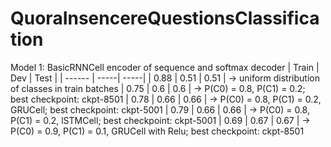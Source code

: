 # QuoraInsencereQuestionsClassification


Model 1: BasicRNNCell encoder of sequence and softmax decoder
| Train  | Dev  | Test |
| ------ | -----| -----|
| 0.88   | 0.51 | 0.51 |  -> uniform distribution of classes in train batches
| 0.75   | 0.6  | 0.6  |  -> P(C0) = 0.8, P(C1) = 0.2; best checkpoint: ckpt-8501
| 0.78   | 0.66 | 0.66 |  -> P(C0) = 0.8, P(C1) = 0.2, GRUCell; best checkpoint: ckpt-5001
| 0.79   | 0.66 | 0.66 |  -> P(C0) = 0.8, P(C1) = 0.2, lSTMCell; best checkpoint: ckpt-5001
| 0.69   | 0.67 | 0.67 |  -> P(C0) = 0.9, P(C1) = 0.1, GRUCell with Relu; best checkpoint: ckpt-8501
